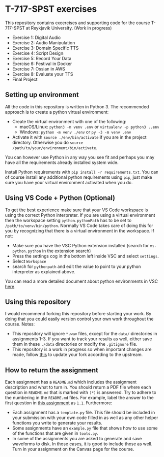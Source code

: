 # T-717-SPST exercises

This repository contains excercises and supporting code for the course T-717-SPST at Reykjavik University. (Work in progress)
* Exercise 1: Digital Audio
* Exercise 2: Audio Manipulation
* Exercise 3: Domain Specific TTS
* Exercise 4: Script Design
* Exercise 5: Record Your Data
* Exercise 6: Festival in Docker
* Exercise 7: Ossian in AWS
* Exercise 8: Evaluate your TTS
* Final Project

## Setting up environment

All the code in this repository is written in Python 3. The recommended approach is to create a python virtual environment:
* Create the virtual environment with one of the following:
    * macOS/Linux: `python3 -m venv .env` or `virtualenv -p python3 ..env`
    * Windows: `python -m venv ./env` or `py -3 -m venv .env`
* Activate it with `source ./env/bin/activate` if you are in the project directory. Otherwise you do `source /path/to/your/environment/bin/activate`.

You can however use Python in any way you see fit and perhaps you may have all the requirements already installed system wide.

Install Python requirements with `pip install -r requirements.txt`. You can of course install any additional python requirements using `pip`, just make sure you have your virtual environment activated when you do.

## Using VS Code + Python (Optional)
To get the best experience make sure that your VS Code workspace is using the correct Python interpreter. If you are using a virtual environment then the workspace setting `python.pythonPath` has to be set to `/path/to/venv/bin/python`. Normally VS Code takes care of doing this for you by recognizing that there is a virtual environment in the workspace. If not:
* Make sure you have the VSC Python extension installed (search for `ms-python.python` in the extension search)
* Press the settings cog in the bottom left inside VSC and select `settings`.
* Select `Workspace`
* search for `pythonpath` and edit the value to point to your python interpreter as explained above.

You can read a more detailed document about python environments in VSC [here](https://code.visualstudio.com/docs/python/environments).


## Using this repository
I would recommend forking this repository before starting your work. By doing that you could easily version control your own work throughout the course. Notes:
* This repository will ignore `*.wav` files, except for the `data/` directories in assignments 1-3. If you want to track your results as well, either save them in these `./data` directories or modify the `.gitignore` file.
* This repository is a work in progress so when important changes are made, follow [this](https://help.github.com/en/github/collaborating-with-issues-and-pull-requests/syncing-a-fork) to update your fork according to the upstream.


## How to return the assignment
Each assignment has a `README.md` which includes the assignment description and what to turn in. You should return a PDF file where each question in `README.md` that is marked with `(*)` is answered. Try to adhere to the numbering in the `README.md` files. For example, label the answer to the first question in [this assignment](1_digital_audio/README.md) as `1.1`. Furthermore:
* Each assignment has a `template.py` file. This file should be included in your submission with your own code filled in as well as any other helper functions you write to generate your results.
* Some assignments have an `example.py` file that shows how to use some of the functions that are given in `tools.py`.
* In some of the assignments you are asked to generate and save waveforms to disk. In those cases, it is good to include those as well.
Turn in your assignment on the Canvas page for the course.
